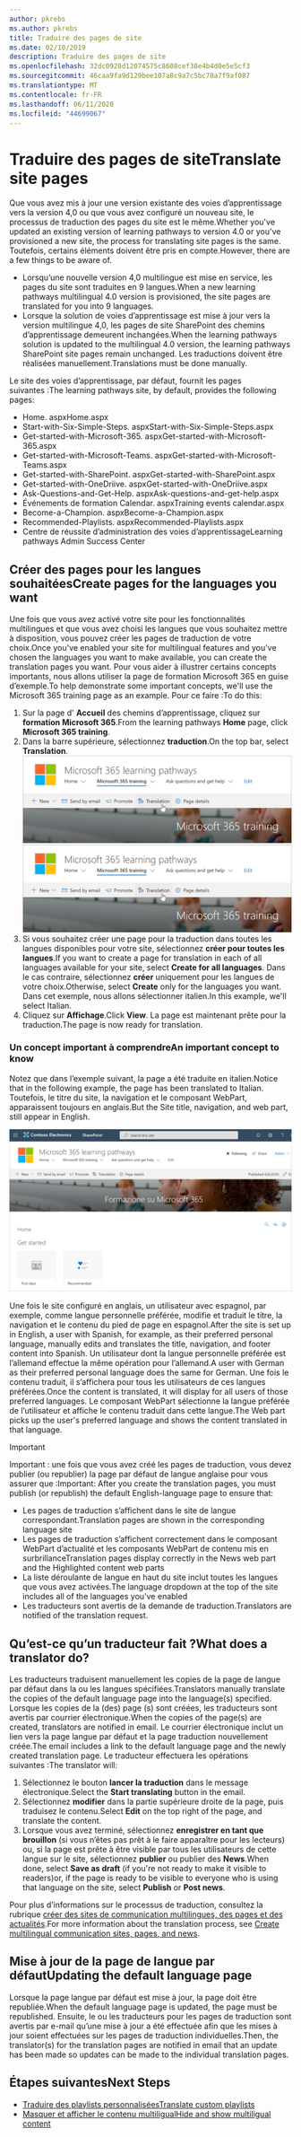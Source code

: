 ```yaml
---
author: pkrebs
ms.author: pkrebs
title: Traduire des pages de site
ms.date: 02/10/2019
description: Traduire des pages de site
ms.openlocfilehash: 32dc0928d12074575c8608cef38e4b4d0e5e5cf3
ms.sourcegitcommit: 46caa9fa9d129bee107a8c9a7c5bc70a7f9af087
ms.translationtype: MT
ms.contentlocale: fr-FR
ms.lasthandoff: 06/11/2020
ms.locfileid: "44699067"
---
```

# <a name="translate-site-pages"></a><span data-ttu-id="615ce-103">Traduire des pages de site</span><span class="sxs-lookup"><span data-stu-id="615ce-103">Translate site pages</span></span>
<span data-ttu-id="615ce-104">Que vous avez mis à jour une version existante des voies d’apprentissage vers la version 4,0 ou que vous avez configuré un nouveau site, le processus de traduction des pages du site est le même.</span><span class="sxs-lookup"><span data-stu-id="615ce-104">Whether you've updated an existing version of learning pathways to version 4.0 or you've provisioned a new site, the process for translating site pages is the same.</span></span> <span data-ttu-id="615ce-105">Toutefois, certains éléments doivent être pris en compte.</span><span class="sxs-lookup"><span data-stu-id="615ce-105">However, there are a few things to be aware of.</span></span> 
- <span data-ttu-id="615ce-106">Lorsqu’une nouvelle version 4,0 multilingue est mise en service, les pages du site sont traduites en 9 langues.</span><span class="sxs-lookup"><span data-stu-id="615ce-106">When a new learning pathways multilingual 4.0 version is provisioned, the site pages are translated for you into 9 languages.</span></span> 
- <span data-ttu-id="615ce-107">Lorsque la solution de voies d’apprentissage est mise à jour vers la version multilingue 4,0, les pages de site SharePoint des chemins d’apprentissage demeurent inchangées.</span><span class="sxs-lookup"><span data-stu-id="615ce-107">When the learning pathways solution is updated to the multilingual 4.0 version, the learning pathways SharePoint site pages remain unchanged.</span></span> <span data-ttu-id="615ce-108">Les traductions doivent être réalisées manuellement.</span><span class="sxs-lookup"><span data-stu-id="615ce-108">Translations must be done manually.</span></span> 

<span data-ttu-id="615ce-109">Le site des voies d’apprentissage, par défaut, fournit les pages suivantes :</span><span class="sxs-lookup"><span data-stu-id="615ce-109">The learning pathways site, by default, provides the following pages:</span></span>

- <span data-ttu-id="615ce-110">Home. aspx</span><span class="sxs-lookup"><span data-stu-id="615ce-110">Home.aspx</span></span>
- <span data-ttu-id="615ce-111">Start-with-Six-Simple-Steps. aspx</span><span class="sxs-lookup"><span data-stu-id="615ce-111">Start-with-Six-Simple-Steps.aspx</span></span>
- <span data-ttu-id="615ce-112">Get-started-with-Microsoft-365. aspx</span><span class="sxs-lookup"><span data-stu-id="615ce-112">Get-started-with-Microsoft-365.aspx</span></span>
- <span data-ttu-id="615ce-113">Get-started-with-Microsoft-Teams. aspx</span><span class="sxs-lookup"><span data-stu-id="615ce-113">Get-started-with-Microsoft-Teams.aspx</span></span>
- <span data-ttu-id="615ce-114">Get-started-with-SharePoint. aspx</span><span class="sxs-lookup"><span data-stu-id="615ce-114">Get-started-with-SharePoint.aspx</span></span>
- <span data-ttu-id="615ce-115">Get-started-with-OneDriive. aspx</span><span class="sxs-lookup"><span data-stu-id="615ce-115">Get-started-with-OneDriive.aspx</span></span>
- <span data-ttu-id="615ce-116">Ask-Questions-and-Get-Help. aspx</span><span class="sxs-lookup"><span data-stu-id="615ce-116">Ask-questions-and-get-help.aspx</span></span>
- <span data-ttu-id="615ce-117">Événements de formation Calendar. aspx</span><span class="sxs-lookup"><span data-stu-id="615ce-117">Training events calendar.aspx</span></span>
- <span data-ttu-id="615ce-118">Become-a-Champion. aspx</span><span class="sxs-lookup"><span data-stu-id="615ce-118">Become-a-Champion.aspx</span></span>
- <span data-ttu-id="615ce-119">Recommended-Playlists. aspx</span><span class="sxs-lookup"><span data-stu-id="615ce-119">Recommended-Playlists.aspx</span></span>
- <span data-ttu-id="615ce-120">Centre de réussite d’administration des voies d’apprentissage</span><span class="sxs-lookup"><span data-stu-id="615ce-120">Learning pathways Admin Success Center</span></span>

## <a name="create-pages-for-the-languages-you-want"></a><span data-ttu-id="615ce-121">Créer des pages pour les langues souhaitées</span><span class="sxs-lookup"><span data-stu-id="615ce-121">Create pages for the languages you want</span></span>
<span data-ttu-id="615ce-122">Une fois que vous avez activé votre site pour les fonctionnalités multilingues et que vous avez choisi les langues que vous souhaitez mettre à disposition, vous pouvez créer les pages de traduction de votre choix.</span><span class="sxs-lookup"><span data-stu-id="615ce-122">Once you've enabled your site for multilingual features and you've chosen the languages you want to make available, you can create the translation pages you want.</span></span> <span data-ttu-id="615ce-123">Pour vous aider à illustrer certains concepts importants, nous allons utiliser la page de formation Microsoft 365 en guise d’exemple.</span><span class="sxs-lookup"><span data-stu-id="615ce-123">To help demonstrate some important concepts, we'll use the Microsoft 365 training page as an example.</span></span> <span data-ttu-id="615ce-124">Pour ce faire :</span><span class="sxs-lookup"><span data-stu-id="615ce-124">To do this:</span></span>

1.  <span data-ttu-id="615ce-125">Sur la page d' **Accueil** des chemins d’apprentissage, cliquez sur **formation Microsoft 365**.</span><span class="sxs-lookup"><span data-stu-id="615ce-125">From the learning pathways **Home** page, click **Microsoft 365 training**.</span></span>  
2.  <span data-ttu-id="615ce-126">Dans la barre supérieure, sélectionnez **traduction**.</span><span class="sxs-lookup"><span data-stu-id="615ce-126">On the top bar, select **Translation**.</span></span>
<span data-ttu-id="615ce-127">![custom_update_ml_transbutton.png](media/custom_update_ml_transbutton.png)</span><span class="sxs-lookup"><span data-stu-id="615ce-127">![custom_update_ml_transbutton.png](media/custom_update_ml_transbutton.png)</span></span>
3. <span data-ttu-id="615ce-128">Si vous souhaitez créer une page pour la traduction dans toutes les langues disponibles pour votre site, sélectionnez **créer pour toutes les langues**.</span><span class="sxs-lookup"><span data-stu-id="615ce-128">If you want to create a page for translation in each of all languages available for your site, select **Create for all languages**.</span></span> <span data-ttu-id="615ce-129">Dans le cas contraire, sélectionnez **créer** uniquement pour les langues de votre choix.</span><span class="sxs-lookup"><span data-stu-id="615ce-129">Otherwise, select **Create** only for the languages you want.</span></span> <span data-ttu-id="615ce-130">Dans cet exemple, nous allons sélectionner italien.</span><span class="sxs-lookup"><span data-stu-id="615ce-130">In this example, we'll select Italian.</span></span>
4.  <span data-ttu-id="615ce-131">Cliquez sur **Affichage**.</span><span class="sxs-lookup"><span data-stu-id="615ce-131">Click **View**.</span></span> <span data-ttu-id="615ce-132">La page est maintenant prête pour la traduction.</span><span class="sxs-lookup"><span data-stu-id="615ce-132">The page is now ready for translation.</span></span> 

### <a name="an-important-concept-to-know"></a><span data-ttu-id="615ce-133">Un concept important à comprendre</span><span class="sxs-lookup"><span data-stu-id="615ce-133">An important concept to know</span></span>
<span data-ttu-id="615ce-134">Notez que dans l’exemple suivant, la page a été traduite en italien.</span><span class="sxs-lookup"><span data-stu-id="615ce-134">Notice that in the following example, the page has been translated to Italian.</span></span> <span data-ttu-id="615ce-135">Toutefois, le titre du site, la navigation et le composant WebPart, apparaissent toujours en anglais.</span><span class="sxs-lookup"><span data-stu-id="615ce-135">But the Site title, navigation, and web part, still appear in English.</span></span> 

![custom_update_ml_transpgconcept.png](media/custom_update_ml_transpgconcept.png)

 <span data-ttu-id="615ce-137">Une fois le site configuré en anglais, un utilisateur avec espagnol, par exemple, comme langue personnelle préférée, modifie et traduit le titre, la navigation et le contenu du pied de page en espagnol.</span><span class="sxs-lookup"><span data-stu-id="615ce-137">After the site is set up in English, a user with Spanish, for example, as their preferred personal language, manually edits and translates the title, navigation, and footer content into Spanish.</span></span> <span data-ttu-id="615ce-138">Un utilisateur dont la langue personnelle préférée est l’allemand effectue la même opération pour l’allemand.</span><span class="sxs-lookup"><span data-stu-id="615ce-138">A user with German as their preferred personal language does the same for German.</span></span> <span data-ttu-id="615ce-139">Une fois le contenu traduit, il s’affichera pour tous les utilisateurs de ces langues préférées.</span><span class="sxs-lookup"><span data-stu-id="615ce-139">Once the content is translated, it will display for all users of those preferred languages.</span></span> <span data-ttu-id="615ce-140">Le composant WebPart sélectionne la langue préférée de l’utilisateur et affiche le contenu traduit dans cette langue.</span><span class="sxs-lookup"><span data-stu-id="615ce-140">The Web part picks up the user's preferred language and shows the content translated in that language.</span></span> 

> [!IMPORTANT]
> <span data-ttu-id="615ce-141">Important : une fois que vous avez créé les pages de traduction, vous devez publier (ou republier) la page par défaut de langue anglaise pour vous assurer que :</span><span class="sxs-lookup"><span data-stu-id="615ce-141">Important: After you create the translation pages, you must publish (or republish) the default English-language page to ensure that:</span></span>
- <span data-ttu-id="615ce-142">Les pages de traduction s’affichent dans le site de langue correspondant.</span><span class="sxs-lookup"><span data-stu-id="615ce-142">Translation pages are shown in the corresponding language site</span></span>
- <span data-ttu-id="615ce-143">Les pages de traduction s’affichent correctement dans le composant WebPart d’actualité et les composants WebPart de contenu mis en surbrillance</span><span class="sxs-lookup"><span data-stu-id="615ce-143">Translation pages display correctly in the News web part and the Highlighted content web parts</span></span>
- <span data-ttu-id="615ce-144">La liste déroulante de langue en haut du site inclut toutes les langues que vous avez activées.</span><span class="sxs-lookup"><span data-stu-id="615ce-144">The language dropdown at the top of the site includes all of the languages you've enabled</span></span>
- <span data-ttu-id="615ce-145">Les traducteurs sont avertis de la demande de traduction.</span><span class="sxs-lookup"><span data-stu-id="615ce-145">Translators are notified of the translation request.</span></span>

## <a name="what-does-a-translator-do"></a><span data-ttu-id="615ce-146">Qu’est-ce qu’un traducteur fait ?</span><span class="sxs-lookup"><span data-stu-id="615ce-146">What does a translator do?</span></span>
<span data-ttu-id="615ce-147">Les traducteurs traduisent manuellement les copies de la page de langue par défaut dans la ou les langues spécifiées.</span><span class="sxs-lookup"><span data-stu-id="615ce-147">Translators manually translate the copies of the default language page into the language(s) specified.</span></span> <span data-ttu-id="615ce-148">Lorsque les copies de la (des) page (s) sont créées, les traducteurs sont avertis par courrier électronique.</span><span class="sxs-lookup"><span data-stu-id="615ce-148">When the copies of the page(s) are created, translators are notified in email.</span></span> <span data-ttu-id="615ce-149">Le courrier électronique inclut un lien vers la page langue par défaut et la page traduction nouvellement créée.</span><span class="sxs-lookup"><span data-stu-id="615ce-149">The email includes a link to the default language page and the newly created translation page.</span></span> <span data-ttu-id="615ce-150">Le traducteur effectuera les opérations suivantes :</span><span class="sxs-lookup"><span data-stu-id="615ce-150">The translator will:</span></span>
1. <span data-ttu-id="615ce-151">Sélectionnez le bouton **lancer la traduction** dans le message électronique.</span><span class="sxs-lookup"><span data-stu-id="615ce-151">Select the **Start translating** button in the email.</span></span>
2. <span data-ttu-id="615ce-152">Sélectionnez **modifier** dans la partie supérieure droite de la page, puis traduisez le contenu.</span><span class="sxs-lookup"><span data-stu-id="615ce-152">Select **Edit** on the top right of the page, and translate the content.</span></span>
3. <span data-ttu-id="615ce-153">Lorsque vous avez terminé, sélectionnez **enregistrer en tant que brouillon** (si vous n’êtes pas prêt à le faire apparaître pour les lecteurs) ou, si la page est prête à être visible par tous les utilisateurs de cette langue sur le site, sélectionnez **publier** ou publier des **News**.</span><span class="sxs-lookup"><span data-stu-id="615ce-153">When done, select **Save as draft** (if you're not ready to make it visible to readers)or, if the page is ready to be visible to everyone who is using that language on the site, select **Publish** or **Post news**.</span></span>

<span data-ttu-id="615ce-154">Pour plus d’informations sur le processus de traduction, consultez la rubrique [créer des sites de communication multilingues, des pages et des actualités](https://support.office.com/en-us/article/2bb7d610-5453-41c6-a0e8-6f40b3ed750c).</span><span class="sxs-lookup"><span data-stu-id="615ce-154">For more information about the translation process, see [Create multilingual communication sites, pages, and news](https://support.office.com/en-us/article/2bb7d610-5453-41c6-a0e8-6f40b3ed750c).</span></span> 

## <a name="updating-the-default-language-page"></a><span data-ttu-id="615ce-155">Mise à jour de la page de langue par défaut</span><span class="sxs-lookup"><span data-stu-id="615ce-155">Updating the default language page</span></span>
<span data-ttu-id="615ce-156">Lorsque la page langue par défaut est mise à jour, la page doit être republiée.</span><span class="sxs-lookup"><span data-stu-id="615ce-156">When the default language page is updated, the page must be republished.</span></span> <span data-ttu-id="615ce-157">Ensuite, le ou les traducteurs pour les pages de traduction sont avertis par e-mail qu’une mise à jour a été effectuée afin que les mises à jour soient effectuées sur les pages de traduction individuelles.</span><span class="sxs-lookup"><span data-stu-id="615ce-157">Then, the translator(s) for the translation pages are notified in email that an update has been made so updates can be made to the individual translation pages.</span></span>

## <a name="next-steps"></a><span data-ttu-id="615ce-158">Étapes suivantes</span><span class="sxs-lookup"><span data-stu-id="615ce-158">Next Steps</span></span>
- [<span data-ttu-id="615ce-159">Traduire des playlists personnalisées</span><span class="sxs-lookup"><span data-stu-id="615ce-159">Translate custom playlists</span></span>](custom_translate_pl_ml.md)
- [<span data-ttu-id="615ce-160">Masquer et afficher le contenu multiligual</span><span class="sxs-lookup"><span data-stu-id="615ce-160">Hide and show multiligual content</span></span>](custom_translate_pl_ml.md)
